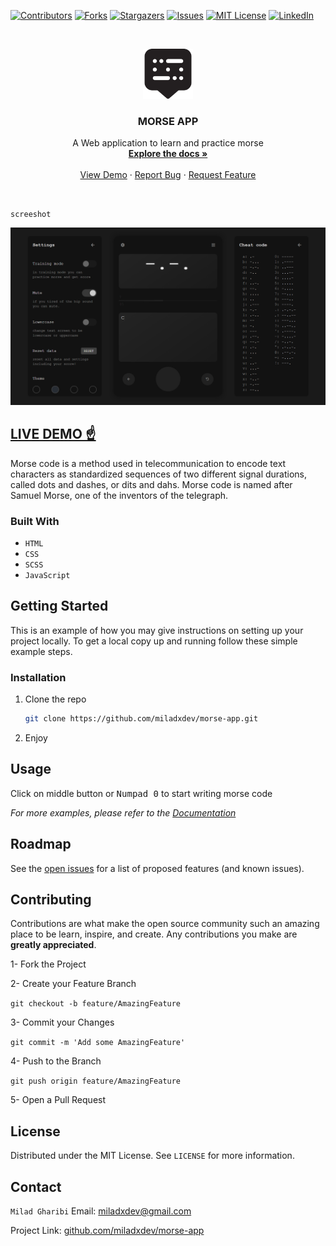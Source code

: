 [![Contributors][contributors-shield]][contributors-url]
[![Forks][forks-shield]][forks-url]
[![Stargazers][stars-shield]][stars-url]
[![Issues][issues-shield]][issues-url]
[![MIT License][license-shield]][license-url]
[![LinkedIn][linkedin-shield]][linkedin-url]

<!-- PROJECT LOGO -->
<br />
<p align="center">
  <a href="https://github.com/miladxdev/morse-app">
    <img src="./img/faveicon.png" alt="Logo" width="80" height="80">
  </a>

  <h3 align="center">MORSE APP</h3>

  <p align="center">
    A Web application to learn and practice morse
    <br />
    <a href="#"><strong>Explore the docs »</strong></a>
    <br />
    <br />
    <a href="https://miladxdev.github.io/morse-app/">View Demo</a>
    ·
    <a href="https://github.com/miladxdev/morse-app/issues">Report Bug</a>
    ·
    <a href="https://github.com/miladxdev/morse-app/issues">Request Feature</a>
  </p>
</p>

<br>

<!-- ABOUT THE PROJECT -->

`screeshot`

![Product Name Screen Shot][product-screenshot]

## [LIVE DEMO ☝](https://miladxdev.github.io/morse-app)

Morse code is a method used in telecommunication to encode text characters as standardized sequences of two different signal durations, called dots and dashes, or dits and dahs. Morse code is named after Samuel Morse, one of the inventors of the telegraph.

### Built With

- `HTML`
- `CSS`
- `SCSS`
- `JavaScript`

<!-- GETTING STARTED -->

## Getting Started

This is an example of how you may give instructions on setting up your project locally.
To get a local copy up and running follow these simple example steps.

### Installation

1. Clone the repo

   ```sh
   git clone https://github.com/miladxdev/morse-app.git
   ```

2. Enjoy

<!-- USAGE EXAMPLES -->

## Usage

Click on middle button or <kbd>Numpad 0</kbd> to start writing morse code

_For more examples, please refer to the [Documentation](https://example.com)_

<!-- ROADMAP -->

## Roadmap

See the [open issues](https://github.com/miladxdev/morse-app/issues) for a list of proposed features (and known issues).

<!-- CONTRIBUTING -->

## Contributing

Contributions are what make the open source community such an amazing place to be learn, inspire, and create. Any contributions you make are **greatly appreciated**.

1- Fork the Project

2- Create your Feature Branch

`git checkout -b feature/AmazingFeature`

3- Commit your Changes

`git commit -m 'Add some AmazingFeature'`

4- Push to the Branch

`git push origin feature/AmazingFeature`

5- Open a Pull Request

<!-- LICENSE -->

## License

Distributed under the MIT License. See `LICENSE` for more information.

<!-- CONTACT -->

## Contact

`Milad Gharibi` Email: miladxdev@gmail.com

Project Link: [github.com/miladxdev/morse-app](https://github.com/miladxdev/morse-app)

<!-- ACKNOWLEDGEMENTS -->

<!-- MARKDOWN LINKS & IMAGES -->
<!-- https://www.markdownguide.org/basic-syntax/#reference-style-links -->

[contributors-shield]: https://img.shields.io/github/contributors/miladxdev/morse-app.svg?style=for-the-badge
[contributors-url]: https://github.com/miladxdev/morse-app/graphs/contributors
[forks-shield]: https://img.shields.io/github/forks/miladxdev/morse-app.svg?style=for-the-badge
[forks-url]: https://github.com/miladxdev/morse-app/network/members
[stars-shield]: https://img.shields.io/github/stars/miladxdev/morse-app.svg?style=for-the-badge
[stars-url]: https://github.com/miladxdev/morse-app/stargazers
[issues-shield]: https://img.shields.io/github/issues/miladxdev/morse-app.svg?style=for-the-badge
[issues-url]: https://github.com/miladxdev/morse-app/issues
[license-shield]: https://img.shields.io/github/license/miladxdev/morse-app.svg?style=for-the-badge
[license-url]: https://github.com/miladxdev/morse-app/blob/master/LICENSE.txt
[linkedin-shield]: https://img.shields.io/badge/-LinkedIn-black.svg?style=for-the-badge&logo=linkedin&colorB=555
[linkedin-url]: https://www.linkedin.com/in/milad-gharibi-507ba3214/
[product-screenshot]: img/Screenshot.png

